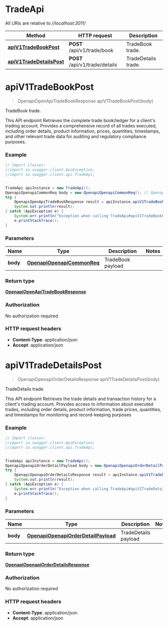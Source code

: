 # TradeApi

All URIs are relative to *//localhost:3011/*

Method | HTTP request | Description
------------- | ------------- | -------------
[**apiV1TradeBookPost**](TradeApi.md#apiV1TradeBookPost) | **POST** /api/v1/trade/book | TradeBook trade.
[**apiV1TradeDetailsPost**](TradeApi.md#apiV1TradeDetailsPost) | **POST** /api/v1/trade/details | TradeDetails trade.

<a name="apiV1TradeBookPost"></a>
# **apiV1TradeBookPost**
> OpenapiOpenApiTradeBookResponse apiV1TradeBookPost(body)

TradeBook trade.

This API endpoint Retrieves the complete trade book/ledger for a client&#x27;s trading account. Provides a comprehensive record of all trades executed, including order details, product information, prices, quantities, timestamps, and other relevant trade data for auditing and regulatory compliance purposes.

### Example
```java
// Import classes:
//import io.swagger.client.ApiException;
//import io.swagger.client.api.TradeApi;


TradeApi apiInstance = new TradeApi();
OpenapiOpenapiCommonReq body = new OpenapiOpenapiCommonReq(); // OpenapiOpenapiCommonReq | TradeBook payload
try {
    OpenapiOpenApiTradeBookResponse result = apiInstance.apiV1TradeBookPost(body);
    System.out.println(result);
} catch (ApiException e) {
    System.err.println("Exception when calling TradeApi#apiV1TradeBookPost");
    e.printStackTrace();
}
```

### Parameters

Name | Type | Description  | Notes
------------- | ------------- | ------------- | -------------
 **body** | [**OpenapiOpenapiCommonReq**](OpenapiOpenapiCommonReq.md)| TradeBook payload |

### Return type

[**OpenapiOpenApiTradeBookResponse**](OpenapiOpenApiTradeBookResponse.md)

### Authorization

No authorization required

### HTTP request headers

 - **Content-Type**: application/json
 - **Accept**: application/json

<a name="apiV1TradeDetailsPost"></a>
# **apiV1TradeDetailsPost**
> OpenapiOpenapiOrderDetailsResponse apiV1TradeDetailsPost(body)

TradeDetails trade.

This API endpoint Retrieves the trade details and transaction history for a client&#x27;s trading account. Provides access to information about executed trades, including order details, product information, trade prices, quantities, and timestamps for monitoring and record-keeping purposes

### Example
```java
// Import classes:
//import io.swagger.client.ApiException;
//import io.swagger.client.api.TradeApi;


TradeApi apiInstance = new TradeApi();
OpenapiOpenapiOrderDetailPayload body = new OpenapiOpenapiOrderDetailPayload(); // OpenapiOpenapiOrderDetailPayload | TradeDetails payload
try {
    OpenapiOpenapiOrderDetailsResponse result = apiInstance.apiV1TradeDetailsPost(body);
    System.out.println(result);
} catch (ApiException e) {
    System.err.println("Exception when calling TradeApi#apiV1TradeDetailsPost");
    e.printStackTrace();
}
```

### Parameters

Name | Type | Description  | Notes
------------- | ------------- | ------------- | -------------
 **body** | [**OpenapiOpenapiOrderDetailPayload**](OpenapiOpenapiOrderDetailPayload.md)| TradeDetails payload |

### Return type

[**OpenapiOpenapiOrderDetailsResponse**](OpenapiOpenapiOrderDetailsResponse.md)

### Authorization

No authorization required

### HTTP request headers

 - **Content-Type**: application/json
 - **Accept**: application/json

